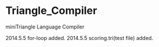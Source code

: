 Triangle_Compiler
=================
miniTriangle Language Compiler

2014.5.5  for-loop added.
2014.5.5  scoring.tri(test file) added.
